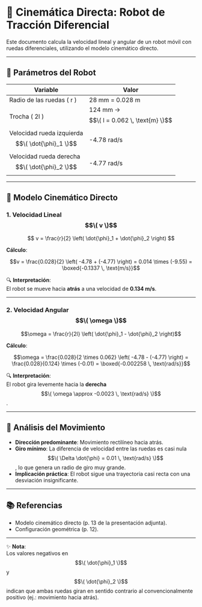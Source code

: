 # 🚗 Cinemática Directa: Robot de Tracción Diferencial

Este documento calcula la velocidad lineal y angular de un robot móvil con ruedas diferenciales, utilizando el modelo cinemático directo.

---

## 📏 **Parámetros del Robot**
| **Variable**          | **Valor**               |
|-----------------------|-------------------------|
| Radio de las ruedas \( r \) | 28 mm = 0.028 m         |
| Trocha \( 2l \)    | 124 mm → $$\( l = 0.062 \, \text{m} \)$$ |
| Velocidad rueda izquierda $$\( \dot{\phi}_1 \)$$ | -4.78 rad/s |
| Velocidad rueda derecha $$\( \dot{\phi}_2 \)$$   | -4.77 rad/s |

---

## 📐 **Modelo Cinemático Directo**

### 1. **Velocidad Lineal $$\( v \)$$**
$$
v = \frac{r}{2} \left( \dot{\phi}_1 + \dot{\phi}_2 \right)
$$

**Cálculo**:

$$v = \frac{0.028}{2} \left( -4.78 + (-4.77) \right) = 0.014 \times (-9.55) = \boxed{-0.1337 \, \text{m/s}}$$

🔍 **Interpretación**:  
El robot se mueve hacia **atrás** a una velocidad de **0.134 m/s**.

---

### 2. **Velocidad Angular $$\( \omega \)$$**

$$\omega = \frac{r}{2l} \left( \dot{\phi}_1 - \dot{\phi}_2 \right)$$

**Cálculo**:

$$\omega = \frac{0.028}{2 \times 0.062} \left( -4.78 - (-4.77) \right) = \frac{0.028}{0.124} \times (-0.01) = \boxed{-0.002258 \, \text{rad/s}}$$


🔍 **Interpretación**:  
El robot gira levemente hacia la **derecha** $$\( \omega \approx -0.0023 \, \text{rad/s} \)$$.

---

## 🧠 **Análisis del Movimiento**
- **Dirección predominante**: Movimiento rectilíneo hacia atrás.  
- **Giro mínimo**: La diferencia de velocidad entre las ruedas es casi nula $$\( \Delta \dot{\phi} = 0.01 \, \text{rad/s} \)$$, lo que genera un radio de giro muy grande.  
- **Implicación práctica**: El robot sigue una trayectoria casi recta con una desviación insignificante.

---

## 📚 **Referencias**
- Modelo cinemático directo (p. 13 de la presentación adjunta).  
- Configuración geométrica (p. 12).  

---

✨ **Nota**:  
Los valores negativos en $$\( \dot{\phi}_1 \)$$ y $$\( \dot{\phi}_2 \)$$ indican que ambas ruedas giran en sentido contrario al convencionalmente positivo (ej.: movimiento hacia atrás).
